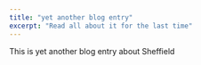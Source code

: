 ```yaml
---
title: "yet another blog entry"
excerpt: "Read all about it for the last time"
---
```


This is yet another blog entry about Sheffield
